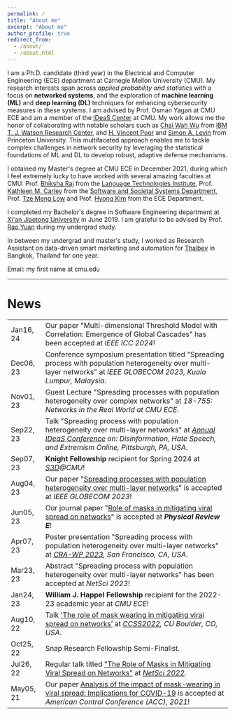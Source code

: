 ```yaml
---
permalink: /
title: "About me"
excerpt: "About me"
author_profile: true
redirect_from: 
  - /about/
  - /about.html
---
```

<style>
td, th {
   border: none!important;
}
</style>

[//]: # (I am a Ph.D. candidate &#40;third year&#41; in the )

[//]: # (Electrical and Computer Engineering &#40;[ECE]&#40;https://www.ece.cmu.edu/&#41;&#41; department at Carnegie Mellon University &#40;CMU&#41;.)

[//]: # (I am interested in applied probability and statistics, with a focus on **networked systems**. )

[//]: # (I am advised by Prof. [Osman Yagan]&#40;http://users.ece.cmu.edu/~oyagan/&#41; at CMU ECE. )

[//]: # (I am also a member of the [IDeaS Center]&#40;https://www.cmu.edu/ideas-social-cybersecurity/&#41; at CMU.)

[//]: # (I am honored to collaborate with [Chai Wah Wu]&#40;https://researcher.watson.ibm.com/researcher/view.php?person=us-cwwu&#41; from IBM T. J. Watson Research Center and [H. Vincent Poor]&#40;https://ece.princeton.edu/people/h-vincent-poor&#41; and )

[//]: # ([Simon A. Levin]&#40;https://slevin.princeton.edu/&#41; from Princeton University. )
I am a Ph.D. candidate (third year) in the Electrical and Computer Engineering (ECE) department at Carnegie Mellon University (CMU). 
My research interests span across _applied probability and statistics_ with a focus on **networked systems**, 
and the exploration of **machine learning (ML)** and **deep learning (DL)** techniques for enhancing cybersecurity measures in these systems. 
I am advised by Prof. Osman Yagan at CMU ECE and am a member of the [IDeaS Center](https://www.cmu.edu/ideas-social-cybersecurity/) at CMU. 
My work allows me the honor of collaborating with notable scholars such as [Chai Wah Wu](https://ieeexplore.ieee.org/author/37276424300) from [IBM T. J. Watson Research Center](https://research.ibm.com/labs/yorktown-heights), 
and [H. Vincent Poor](https://ece.princeton.edu/people/h-vincent-poor) and [Simon A. Levin](https://slevin.princeton.edu/) from Princeton University. 
This multifaceted approach enables me to tackle complex challenges in network security by leveraging 
the statistical foundations of ML and DL to develop robust, adaptive defense mechanisms.

I obtained my Master's degree at CMU ECE in December 2021, 
during which I feel extremely lucky to have worked with several amazing faculties at CMU: 
Prof. [Bhiksha Raj](http://mlsp.cs.cmu.edu/people/bhiksha/) from the [Language Technologies Institute](https://lti.cs.cmu.edu/),
Prof. [Kathleen M. Carley](http://www.casos.cs.cmu.edu/bios/carley/carley.html) from the [Software and Societal Systems Department](https://s3d.cmu.edu/), Prof. [Tze Meng Low](https://www.ece.cmu.edu/directory/bios/low-tze-meng.html) and Prof. [Hyong Kim](https://www.ece.cmu.edu/directory/bios/kim-hyong.html) from the ECE Department.

I completed my Bachelor's degree in Software Engineering department at [Xi'an Jiaotong University](http://en.xjtu.edu.cn/) in June 2019.
I am grateful to be advised by Prof. [Rao Yuan](https://ieeexplore.ieee.org/author/37086952691) during my undergrad study.

In between my undergrad and master's study, I worked as Research Assistant on data-driven smart marketing and automation for [Thaibev](https://www.thaibev.com/th08/home.aspx) in Bangkok, Thailand for one year.  

Email: my first name at cmu.edu

[//]: # (---)

[//]: # ()
[//]: # (# About my research)

[//]: # (My current research focuses on an interdisciplinary field of applied probability and statistics, random graph theory, especially in dynamical processes over complex systems.)

[//]: # (The results generally shed lights on various scientific domains, such as graph theory &#40;e.g., emergence of giant components&#41;, )

[//]: # (robustness and cascades in large connected systems, network epidemics, etc.)

[//]: # (Analytical findings on understanding of complex systems are derived, providing insights for decision-making and control strategies of downstream applications.    )



---
# News

|           |                                                                                                                                                                                                                                                                      |
|-----------|----------------------------------------------------------------------------------------------------------------------------------------------------------------------------------------------------------------------------------------------------------------------|
| Jan16, 24 | Our paper "Multi-dimensional Threshold Model with Correlation: Emergence of Global Cascades" has been accepted at _IEEE ICC 2024_!                                                                                                                                   | 
| Dec06, 23 | Conference symposium presentation titled "Spreading process with population heterogeneity over multi-layer networks" at _IEEE GLOBECOM 2023, Kuala Lumpur, Malaysia_.                                                                                                |
| Nov01, 23 | Guest Lecture "Spreading processes with population heterogeneity over complex networks" at _18-755: Networks in the Real World at CMU ECE_.                                                                                                                          |
| Sep22, 23 | Talk "Spreading process with population heterogeneity over multi-layer networks" at _[Annual IDeaS Conference](https://www.cmu.edu/ideas-social-cybersecurity/events/conference-index.html) on: Disinformation, Hate Speech, and Extremism Online, Pittsburgh, PA, USA_. |
| Sep07, 23 | **Knight Fellowship** recipient for Spring 2024 at _[S3D](https://s3d.cmu.edu/)@CMU_!                                                                                                                                                                                |
| Aug04, 23 | Our paper "[Spreading processes with population heterogeneity over multi-layer networks](https://arxiv.org/abs/2211.07479)" is accepted at _IEEE GLOBECOM 2023_!                                                                                                     |
| Jun05, 23 | Our journal paper "[Role of masks in mitigating viral spread on networks](https://journals.aps.org/pre/abstract/10.1103/PhysRevE.108.014306)" is accepted at **_Physical Review E_**!                                                                                |
| Apr07, 23 | Poster presentation "Spreading process with population heterogeneity over multi-layer networks" at _[CRA-WP 2023](https://cra.org/cra-wp/cra-wp-2023-graduate-cohort-workshops-applications-due-november-30/), San Francisco, CA, USA_.                              |
| Mar23, 23 | Abstract "Spreading process with population heterogeneity over multi-layer networks" has been accepted at _NetSci 2023_!                                                                                                                                             |
| Jan24, 23 | **William J. Happel Fellowship** recipient for the 2022-23 academic year at _CMU ECE_!                                                                                                                                                                               |
| Aug10, 22 | Talk ['The role of mask wearing in mitigating viral spread on networks’](https://www.colorado.edu/amath/sites/default/files/attached-files/schedule_v8.pdf) at _[CCSS2022](https://www.colorado.edu/amath/caccss2022), CU Boulder, CO, USA_.                         |
| Oct25, 22 | Snap Research Fellowship Semi-Finalist.                                                                                                                                                                                                                              |
| Jul26, 22 | Regular talk titled ["The Role of Masks in Mitigating Viral Spread on Networks"](https://arxiv.org/abs/2110.04398) at _[NetSci 2022](https://easychair.org/smart-program/NetSci2022/index.html)_.                                                                    |
| May05, 21 | Our paper [Analysis of the impact of mask-wearing in viral spread: Implications for COVID-19](https://ieeexplore.ieee.org/abstract/document/9482733) is accepted at _American Control Conference (ACC), 2021_!                                                       |              



